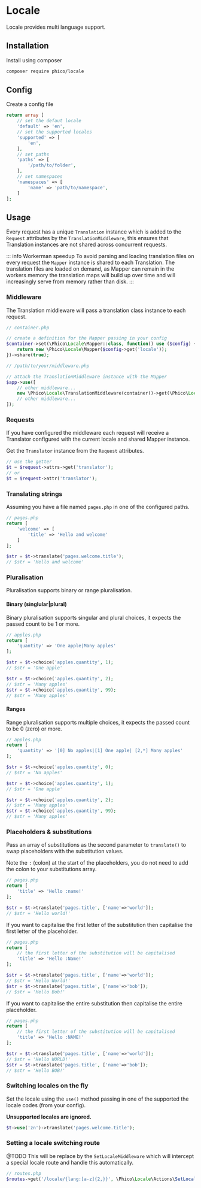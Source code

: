 # Locale

Locale provides multi language support.

## Installation

Install using composer

```sh
composer require phico/locale
```

## Config

Create a config file

```php
return array [
    // set the defaut locale
    'default' => 'en',
    // set the supported locales
    'supported' => [
        'en',
    ],
    // set paths
    'paths' => [
        '/path/to/folder',
    ],
    // set namespaces
    'namespaces' => [
        'name' => 'path/to/namespace',
    ]
];
```

## Usage

Every request has a unique `Translation` instance which is added to the `Request` attributes by the `TranslationMiddleware`, this ensures that Translation instances are not shared across concurrent requests.

::: info Workerman speedup
To avoid parsing and loading translation files on every request the `Mapper` instance is shared to each Translation. The translation files are loaded on demand, as Mapper can remain in the workers memory the translation maps will build up over time and will increasingly serve from memory rather than disk.
:::

### Middleware

The Translation middleware will pass a translation class instance to each request.

```php
// container.php

// create a definition for the Mapper passing in your config
$container->set(\Phico\Locale\Mapper::class, function() use ($config) {
    return new \Phico\Locale\Mapper($config->get('locale'));
})->share(true);
```

```php
// /path/to/your/middleware.php

// attach the TranslationMiddleware instance with the Mapper
$app->use([
    // other middleware...
    new \Phico\Locale\TranslationMiddleware(container()->get(\Phico\Locale\Mapper::class)),
    // other middleware...
]);
```

### Requests

If you have configured the middleware each request will receive a Translator configured with the current locale and shared Mapper instance.

Get the `Translator` instance from the `Request` attributes.

```php
// use the getter
$t = $request->attrs->get('translator');
// or
$t = $request->attr('translator');
```

### Translating strings

Assuming you have a file named `pages.php` in one of the configured paths.

```php
// pages.php
return [
    'welcome' => [
        'title' => 'Hello and welcome'
    ]
];

$str = $t->translate('pages.welcome.title');
// $str = 'Hello and welcome'
```

### Pluralisation

Pluralisation supports binary or range pluralisation.

#### Binary (singlular|plural)

Binary pluralisation supports singular and plural choices, it expects the passed count to be 1 or more.

```php
// apples.php
return [
    'quantity' => 'One apple|Many apples'
];

$str = $t->choice('apples.quantity', 1);
// $str = 'One apple'

$str = $t->choice('apples.quantity', 2);
// $str = 'Many apples'
$str = $t->choice('apples.quantity', 99);
// $str = 'Many apples'
```

#### Ranges

Range pluralisation supports multiple choices, it expects the passed count to be 0 (zero) or more.

```php
// apples.php
return [
    'quantity' => '[0] No apples|[1] One apple| [2,*] Many apples'
];

$str = $t->choice('apples.quantity', 0);
// $str = 'No apples'

$str = $t->choice('apples.quantity', 1);
// $str = 'One apple'

$str = $t->choice('apples.quantity', 2);
// $str = 'Many apples'
$str = $t->choice('apples.quantity', 99);
// $str = 'Many apples'
```

### Placeholders &amp; substitutions

Pass an array of substitutions as the second parameter to `translate()` to swap placeholders with the substitution values.

Note the `:` (colon) at the start of the placeholders, you do not need to add the colon to your substitutions array.

```php
// pages.php
return [
    'title' => 'Hello :name!'
];

$str = $t->translate('pages.title', ['name'=>'world']);
// $str = 'Hello world!'
```

If you want to capitalise the first letter of the substitution then capitalise the first letter of the placeholder.

```php
// pages.php
return [
    // the first letter of the substitution will be capitalised
    'title' => 'Hello :Name!'
];

$str = $t->translate('pages.title', ['name'=>'world']);
// $str = 'Hello World!'
$str = $t->translate('pages.title', ['name'=>'bob']);
// $str = 'Hello Bob!'
```

If you want to capitalise the entire substitution then capitalise the entire placeholder.

```php
// pages.php
return [
    // the first letter of the substitution will be capitalised
    'title' => 'Hello :NAME!'
];

$str = $t->translate('pages.title', ['name'=>'world']);
// $str = 'Hello WORLD!'
$str = $t->translate('pages.title', ['name'=>'bob']);
// $str = 'Hello BOB!'
```

### Switching locales on the fly

Set the locale using the `use()` method passing in one of the supported the locale codes (from your config).

**Unsupported locales are ignored.**

```php
$t->use('zn')->translate('pages.welcome.title');
```

### Setting a locale switching route

@TODO This will be replace by the `SetLocaleMiddleware` which will intercept a special locale route and handle this automatically.

```php
// routes.php
$routes->get('/locale/{lang:[a-z]{2,}}', \Phico\Locale\Actions\SetLocale::class);
```
